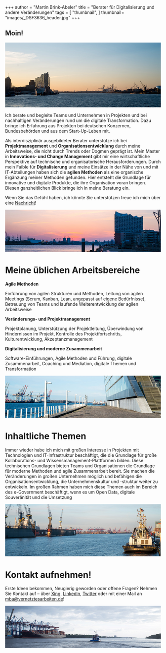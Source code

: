 +++
author = "Martin Brink-Abeler"
title = "Berater für Digitalisierung und andere Veränderungen"
tags = [
    "thumbnail",
]
thumbnail= "images/_DSF3636_header.jpg"
+++

## Moin!

![Die Elbphilharmonie und der Hamburger Hafen](/images/_DSF3636_header.jpg#center)

Ich berate und begleite Teams und Unternehmen in Projekten und bei nachhaltigen Veränderungen rund um die digitale Transformation. Dazu bringe ich Erfahrung aus Projekten bei deutschen Konzernen, Bundesbehörden und aus dem Start-Up-Leben mit.

Als interdisziplinär ausgebildeter Berater unterstütze ich bei **Projektmanagement** und **Organisationsentwicklung** durch meine Arbeitsweise, die nicht durch Trends oder Dogmen geprägt ist. Mein Master in **Innovations- und Change Management** gibt mir eine wirtschaftliche Perspektive auf technische und organisatorische Herausforderungen. Durch mein Faible für **Digitalisierung** und meine Einsätze in der Nähe von und mit IT-Abteilungen haben sich die **agilen Methoden** als eine organische Ergänzung meiner Methoden gefunden. Hier entsteht die Grundlage für innovative und digitale Produkte, die ihre Organisation voran bringen.
Diesen ganzheitlichen Blick bringe ich in meine Beratung ein.

Wenn Sie das Gefühl haben, ich könnte Sie unterstützen freue ich mich über eine [Nachricht](/#kontakt-aufnehmen)!

![Aufbruchsstimmung am Hamburger Hafen](/images/_DSF3809_spacer.jpg#center)

# Meine üblichen Arbeitsbereiche

**Agile Methoden**

Einführung von agilen Strukturen und Methoden, Leitung von agilen Meetings (Scrum, Kanban, Lean, angepasst auf eigene Bedürfnisse), Betreuung von Teams und laufende Weiterentwicklung der agilen Arbeitsweise

**Veränderungs- und Projektmanagement**

Projektplanung, Unterstützung der Projektleitung, Überwindung von Hindernissen im Projekt, Kontrolle des Projektfortschritts, Kulturentwicklung, Akzeptanzmanagement

**Digitalisierung und moderne Zusammenarbeit**

Software-Einführungen, Agile Methoden und Führung, digitale Zusammenarbeit, Coaching und Mediation, digitale Themen und Transformation


![spacer](/images/_DSF3703_spacer.jpg#center)

# Inhaltliche Themen
Immer wieder habe ich mich mit großen Interesse in Projekten mit Technologien und IT-Infrastruktur beschäftigt, die die Grundlage für große Kollaborations- und Wissensmanagement-Plattformen bilden. Diese technischen Grundlagen bieten Teams und Organisationen die Grundlage für moderne Methoden und agile Zusammenarbeit bereit. Sie machen die Veränderungen in großen Unternehmen möglich und befähigen die Organisationsentwicklung, die Unternehmenskultur und -struktur weiter zu entwickeln. 
Im großen Rahmen haben mich diese Themen auch im Bereich des  e-Government beschäftigt, wenn es um Open Data, digitale Souveränität und die Umsetzung 


![Die Elbkräne und ein Schlepper](/images/_DSF3641_spacer.jpg#center)


# Kontakt aufnehmen!

Erste Ideen bekommen, Neugierig geworden oder offene Fragen? Nehmen Sie Kontakt auf – über [Xing](https://www.xing.com/profile/Martin_BrinkAbeler), [LinkedIn](https://www.linkedin.com/in/brinkabeler), [Twitter](https://www.twitter.com/brinkabeler) oder mit einer Mail an [mba@vernetztesarbeiten.de](mailto:mba@vernetztesarbeiten.de)!

![Auf Kurs gehen im Hamburger Hafen](/images/_DSF3342_spacer.jpg#center)
